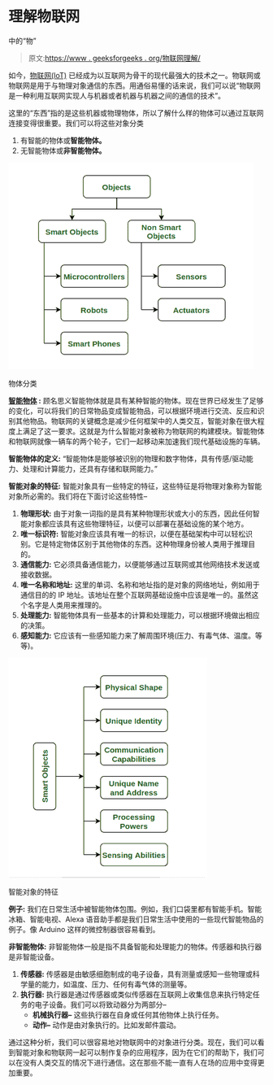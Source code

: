 # 理解物联网

中的“物”

> 原文:[https://www . geeksforgeeks . org/物联网理解/](https://www.geeksforgeeks.org/understanding-things-in-internet-of-things/)

如今，[物联网(IoT)](https://www.geeksforgeeks.org/introduction-to-internet-of-things-iot-set-1/) 已经成为以互联网为骨干的现代最强大的技术之一。物联网或物联网是用于与物理对象通信的东西。用通俗易懂的话来说，我们可以说“物联网是一种利用互联网实现人与机器或者机器与机器之间的通信的技术”。

这里的“东西”指的是这些机器或物理物体，所以了解什么样的物体可以通过互联网连接变得很重要。我们可以将这些对象分类

1.  有智能的物体或**智能物体。**
2.  无智能物体或**非智能物体。**

![](img/af3be9bace9c044743132e7f347d8031.png)

物体分类

**[智能物体](https://www.geeksforgeeks.org/classification-of-smart-objects/) :**
顾名思义智能物体就是具有某种智能的物体。现在世界已经发生了足够的变化，可以将我们的日常物品变成智能物品，可以根据环境进行交流、反应和识别其他物品。物联网的关键概念是减少任何框架中的人类交互，智能对象在很大程度上满足了这一要求。这就是为什么智能对象被称为物联网的构建模块。智能物体和物联网就像一辆车的两个轮子，它们一起移动来加速我们现代基础设施的车辆。

**智能物体的定义:**
“智能物体是能够被识别的物理和数字物体，具有传感/驱动能力、处理和计算能力，还具有存储和联网能力。”

**智能对象的特征:**
智能对象具有一些特定的特征，这些特征是将物理对象称为智能对象所必需的。我们将在下面讨论这些特性–

1.  **物理形状:**
    由于对象一词指的是具有某种物理形状或大小的东西，因此任何智能对象都应该具有这些物理特征，以便可以部署在基础设施的某个地方。
2.  **唯一标识符:**
    智能对象应该具有唯一的标识，以便在基础架构中可以轻松识别。它是特定物体区别于其他物体的东西。这种物理身份被人类用于推理目的。
3.  **通信能力:**
    它必须具备通信能力，以便能够通过互联网或其他网络技术发送或接收数据。
4.  **唯一名称和地址:**
    这里的单词、名称和地址指的是对象的网络地址，例如用于通信目的的 IP 地址。该地址在整个互联网基础设施中应该是唯一的。虽然这个名字是人类用来推理的。
5.  **处理能力:**
    智能物体具有一些基本的计算和处理能力，可以根据环境做出相应的决策。
6.  **感知能力:**
    它应该有一些感知能力来了解周围环境(压力、有毒气体、温度。等等)。

![](img/b2205fb85eee5250831efc2f16baec80.png)

智能对象的特征

**例子:**
我们在日常生活中被智能物体包围。例如，我们口袋里都有智能手机。智能冰箱、智能电视、Alexa 语音助手都是我们日常生活中使用的一些现代智能物品的例子。像 Arduino 这样的微控制器很容易看到。

**非智能物体:**
非智能物体一般是指不具备智能和处理能力的物体。传感器和执行器是非智能设备。

1.  **传感器:**
    传感器是由敏感细胞制成的电子设备，具有测量或感知一些物理或科学量的能力，如温度、压力、任何有毒气体的测量等。
2.  **执行器:**
    执行器是通过传感器或类似传感器在互联网上收集信息来执行特定任务的电子设备。我们可以将致动器分为两部分–
    *   **机械执行器–**
        这些执行器在自身或任何其他物体上执行任务。
    *   **动作–**
        动作是由对象执行的。比如发邮件震动。

通过这种分析，我们可以很容易地对物联网中的对象进行分类。现在，我们可以看到智能对象和物联网一起可以制作复杂的应用程序，因为在它们的帮助下，我们可以在没有人类交互的情况下进行通信。这在那些不能一直有人在场的应用中变得更加重要。